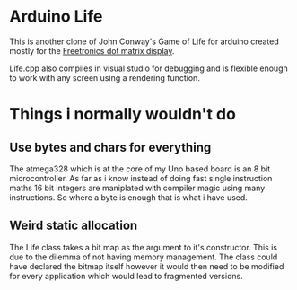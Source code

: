 # Arduino Life
This is another clone of John Conway's Game of Life for arduino created mostly
for the [Freetronics dot matrix display](http://www.freetronics.com/dmd).

Life.cpp also compiles in visual studio for debugging and is flexible enough
to work with any screen using a rendering function.

# Things i normally wouldn't do

## Use bytes and chars for everything
The atmega328 which is at the core of my Uno based board is an 8 bit 
microcontroller. As far as i know instead of doing fast single instruction
maths 16 bit integers are maniplated with compiler magic using many 
instructions. So where a byte is enough that is what i have used.

## Weird static allocation

The Life class takes a bit map as the argument to it's constructor. This is
due to the dilemma of not having memory management. The class could have 
declared the bitmap itself however it would then need to be modified for 
every application which would lead to fragmented versions.
